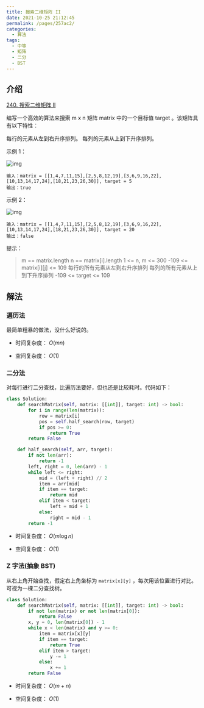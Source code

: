 ```yaml
---
title: 搜索二维矩阵 II
date: 2021-10-25 21:12:45
permalink: /pages/257ac2/
categories:
  - 算法
tags:
  - 中等
  - 矩阵
  - 二分
  - BST
---
```


## 介绍

[240. 搜索二维矩阵 II](https://leetcode-cn.com/problems/search-a-2d-matrix-ii/)

编写一个高效的算法来搜索 m x n 矩阵 matrix 中的一个目标值 target 。该矩阵具有以下特性：

每行的元素从左到右升序排列。
每列的元素从上到下升序排列。

示例 1：

![img](https://illusion-blog.oss-cn-beijing.aliyuncs.com/img/202110252044892.jpg)

```
输入：matrix = [[1,4,7,11,15],[2,5,8,12,19],[3,6,9,16,22],[10,13,14,17,24],[18,21,23,26,30]], target = 5
输出：true
```

示例 2：

![img](https://illusion-blog.oss-cn-beijing.aliyuncs.com/img/202110252044610.jpg)

```
输入：matrix = [[1,4,7,11,15],[2,5,8,12,19],[3,6,9,16,22],[10,13,14,17,24],[18,21,23,26,30]], target = 20
输出：false
```


提示：

> m == matrix.length
> n == matrix[i].length
> 1 <= n, m <= 300
> -109 <= matrix[i][j] <= 109
> 每行的所有元素从左到右升序排列
> 每列的所有元素从上到下升序排列
> -109 <= target <= 109

## 解法

### 遍历法

最简单粗暴的做法，没什么好说的。

- 时间复杂度： $O(mn)$

- 空间复杂度： $O(1)$

### 二分法

对每行进行二分查找，比遍历法要好，但也还是比较耗时。代码如下：

```python
class Solution:
    def searchMatrix(self, matrix: [[int]], target: int) -> bool:
        for i in range(len(matrix)):
            row = matrix[i]
            pos = self.half_search(row, target)
            if pos >= 0:
                return True
        return False

    def half_search(self, arr, target):
        if not len(arr):
            return -1
        left, right = 0, len(arr) - 1
        while left <= right:
            mid = (left + right) // 2
            item = arr[mid]
            if item == target:
                return mid
            elif item < target:
                left = mid + 1
            else:
                right = mid - 1
        return -1
```

- 时间复杂度： $O(m\log n)$

- 空间复杂度： $O(1)$

### Z 字法(抽象 BST)

从右上角开始查找，假定右上角坐标为 `matrix[x][y]` ，每次用该位置进行对比。可视为一棵二分查找树。

```python
class Solution:
    def searchMatrix(self, matrix: [[int]], target: int) -> bool:
        if not len(matrix) or not len(matrix[0]):
            return False
        x, y = 0, len(matrix[0]) - 1
        while x < len(matrix) and y >= 0:
            item = matrix[x][y]
            if item == target:
                return True
            elif item > target:
                y -= 1
            else:
                x += 1
        return False
```

- 时间复杂度： $O(m+n)$

- 空间复杂度： $O(1)$

